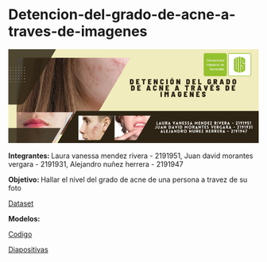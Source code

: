 # Detencion-del-grado-de-acne-a-traves-de-imagenes

<img src="https://github.com/alenunez/Detenci-n-del-grado-de-acne-a-trav-s-de-imagenes/blob/main/Detecci%C3%B3n%20del%20grado%20de%20acne%20a%20trav%C3%A9s%20de%20imagenes.png">

<b>Integrantes: </b>Laura vanessa mendez rivera - 2191951, Juan david morantes vergara - 2191931, Alejandro nuñez herrera - 2191947

<b>Objetivo: </b>Hallar el nivel del grado de acne de una persona a travez de su foto

<a href="https://www.kaggle.com/datasets/rutviklathiyateksun/acne-grading-classificationdataset"> Dataset </a>

<b>Modelos: </b>

<a href="https://colab.research.google.com/drive/1QDMRTd7t3CtcohJL6yTBBUpNpZ6lMpvp?usp=share_link"> Codigo </a>

<a href="https://docs.google.com/presentation/d/15YSfv7O-ONB0vAS5le9j1dvJo4uIKa1k/edit?usp=sharing&ouid=100936546032588409007&rtpof=true&sd=true"> Diapositivas </a>


